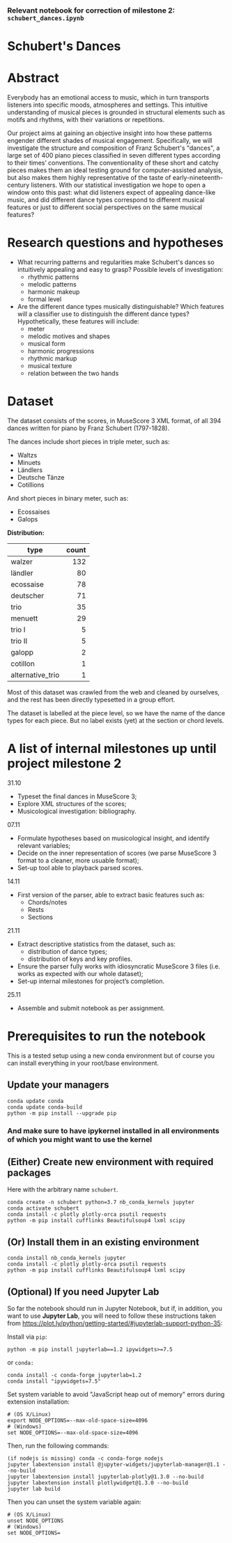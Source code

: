 ### Relevant notebook for correction of milestone 2: `schubert_dances.ipynb`

# Schubert's Dances

# Abstract

Everybody has an emotional access to music, which in turn transports listeners into specific moods, atmospheres and settings.
This intuitive understanding of musical pieces is grounded in structural elements such as motifs and rhythms, with their variations or repetitions. 

Our project aims at gaining an objective insight into how these patterns engender different shades of musical engagement.
Specifically, we will investigate the structure and composition of Franz Schubert's "dances",
a large set of 400 piano pieces classified in seven different types according to their times’ conventions.
The conventionality of these short and catchy pieces makes them an ideal testing ground for computer-assisted analysis,
but also makes them highly representative of the taste of early-nineteenth-century listeners.
With our statistical investigation we hope to open a window onto this past:
what did listeners expect of appealing dance-like music,
and did different dance types correspond to different musical features or just to different social perspectives on the same musical features?

# Research questions and hypotheses

* What recurring patterns and regularities make Schubert's dances so intuitively appealing and easy to grasp? Possible levels of investigation:
  * rhythmic patterns
  * melodic patterns
  * harmonic makeup
  * formal level
* Are the different dance types musically distinguishable? Which features will a classifier use to distinguish the different dance types? Hypothetically, these features will include:
  * meter
  * melodic motives and shapes
  * musical form
  * harmonic progressions
  * rhythmic markup
  * musical texture
  * relation between the two hands

# Dataset
The dataset consists of the scores, in MuseScore 3 XML format, of all 394 dances written for piano by Franz Schubert (1797-1828).

The dances include short pieces in triple meter, such as:
* Waltzs
* Minuets
* Ländlers
* Deutsche Tänze
* Cotillions

And short pieces in binary meter, such as:
* Ecossaises
* Galops

**Distribution:**

|     type       |count|
|----------------|----:|
|walzer          |  132|
|ländler         |   80|
|ecossaise       |   78|
|deutscher       |   71|
|trio            |   35|
|menuett         |   29|
|trio I          |    5|
|trio II         |    5|
|galopp          |    2|
|cotillon        |    1|
|alternative_trio|    1|

Most of this dataset was crawled from the web and cleaned by ourselves,
and the rest has been directly typesetted in a group effort.

The dataset is labelled at the piece level, so we have the name of the dance types for each piece.
But no label exists (yet) at the section or chord levels.

# A list of internal milestones up until project milestone 2
31.10
* Typeset the final dances in MuseScore 3;
* Explore XML structures of the scores;
* Musicological investigation: bibliography.

07.11
* Formulate hypotheses based on musicological insight, and identify relevant variables;
* Decide on the inner representation of scores (we parse MuseScore 3 format to a cleaner, more usuable format);
* Set-up tool able to playback parsed scores.

14.11
* First version of the parser, able to extract basic features such as:
  * Chords/notes
  * Rests
  * Sections

21.11
* Extract descriptive statistics from the dataset, such as:
  * distribution of dance types;
  * distribution of keys and key profiles.
* Ensure the parser fully works with idiosyncratic MuseScore 3 files (i.e. works as expected with our whole dataset);
* Set-up internal milestones for project’s completion. 

25.11
* Assemble and submit notebook as per assignment.


# Prerequisites to run the notebook
This is a tested setup using a new conda environment but of course you can install everything in your root/base environment.

## Update your managers

    conda update conda
    conda update conda-build
    python -m pip install --upgrade pip
    
### And make sure to have ipykernel installed in all environments of which you might want to use the kernel
    
## (Either) Create new environment with required packages
Here with the arbitrary name `schubert`.

    conda create -n schubert python=3.7 nb_conda_kernels jupyter
    conda activate schubert
    conda install -c plotly plotly-orca psutil requests
    python -m pip install cufflinks Beautifulsoup4 lxml scipy
    
## (Or) Install them in an existing environment
    conda install nb_conda_kernels jupyter
    conda install -c plotly plotly-orca psutil requests
    python -m pip install cufflinks Beautifulsoup4 lxml scipy
    
## (Optional) If you need Jupyter Lab

So far the notebook should run in Jupyter Notebook, but if, in addition, you want to use **Jupyter Lab**, you will need to follow these instructions taken from https://plot.ly/python/getting-started/#jupyterlab-support-python-35:

Install via `pip`:

    python -m pip install jupyterlab==1.2 ipywidgets>=7.5
    
or `conda:`

    conda install -c conda-forge jupyterlab=1.2
    conda install "ipywidgets=7.5"
    
Set system variable to avoid "JavaScript heap out of memory" errors during extension installation:

    # (OS X/Linux)
    export NODE_OPTIONS=--max-old-space-size=4096
    # (Windows)
    set NODE_OPTIONS=--max-old-space-size=4096

Then, run the following commands:

    (if nodejs is missing) conda -c conda-forge nodejs
    jupyter labextension install @jupyter-widgets/jupyterlab-manager@1.1 --no-build
    jupyter labextension install jupyterlab-plotly@1.3.0 --no-build
    jupyter labextension install plotlywidget@1.3.0 --no-build
    jupyter lab build

Then you can unset the system variable again:

    # (OS X/Linux)
    unset NODE_OPTIONS
    # (Windows)
    set NODE_OPTIONS=

